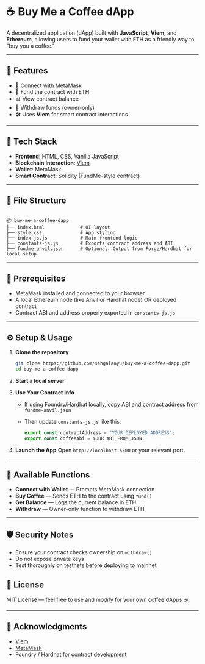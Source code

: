 # ☕ Buy Me a Coffee dApp

A decentralized application (dApp) built with **JavaScript**, **Viem**, and **Ethereum**, allowing users to fund your wallet with ETH as a friendly way to "buy you a coffee."

---

## 🔗 Features

- 🔐 Connect with MetaMask
- 💸 Fund the contract with ETH
- 📊 View contract balance
- 🏦 Withdraw funds (owner-only)
- 🛠 Uses **Viem** for smart contract interactions

---

## 🚀 Tech Stack

- **Frontend**: HTML, CSS, Vanilla JavaScript
- **Blockchain Interaction**: [Viem](https://viem.sh)
- **Wallet**: MetaMask
- **Smart Contract**: Solidity (FundMe-style contract)

---

## 📁 File Structure

```

📦 buy-me-a-coffee-dapp
├── index.html             # UI layout
├── style.css              # App styling
├── index-js.js            # Main frontend logic
├── constants-js.js        # Exports contract address and ABI
├── fundme-anvil.json      # Optional: Output from Forge/Hardhat for local setup

````

---

## 🧠 Prerequisites

- MetaMask installed and connected to your browser
- A local Ethereum node (like Anvil or Hardhat node) OR deployed contract
- Contract ABI and address properly exported in `constants-js.js`

---

## ⚙️ Setup & Usage

1. **Clone the repository**
   ```bash
   git clone https://github.com/sehgalaayu/buy-me-a-coffee-dapp.git
   cd buy-me-a-coffee-dapp


2. **Start a local server**

3. **Use Your Contract Info**

   * If using Foundry/Hardhat locally, copy ABI and contract address from `fundme-anvil.json`
   * Then update `constants-js.js` like this:

     ```js
     export const contractAddress = "YOUR_DEPLOYED_ADDRESS";
     export const coffeeAbi = YOUR_ABI_FROM_JSON;
     ```

4. **Launch the App**
   Open `http://localhost:5500` or your relevant port.

---

## 🔧 Available Functions

* **Connect with Wallet** — Prompts MetaMask connection
* **Buy Coffee** — Sends ETH to the contract using `fund()`
* **Get Balance** — Logs the current balance in ETH
* **Withdraw** — Owner-only function to withdraw ETH

---

## 🛡 Security Notes

* Ensure your contract checks ownership on `withdraw()`
* Do not expose private keys
* Test thoroughly on testnets before deploying to mainnet


## 📝 License

MIT License — feel free to use and modify for your own coffee dApps ☕.

---

## 🙌 Acknowledgments

* [Viem](https://viem.sh)
* [MetaMask](https://metamask.io)
* [Foundry](https://book.getfoundry.sh/) / Hardhat for contract development


